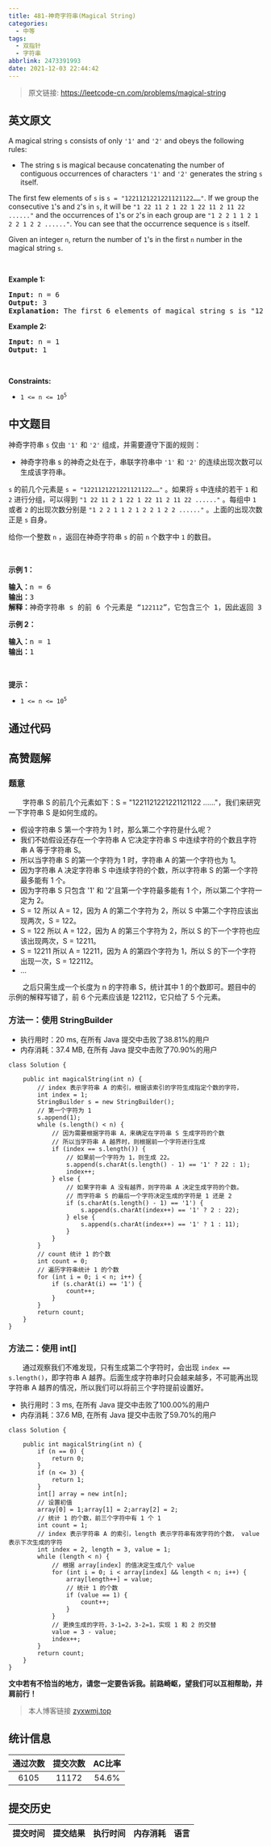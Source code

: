 ```yaml
---
title: 481-神奇字符串(Magical String)
categories:
  - 中等
tags:
  - 双指针
  - 字符串
abbrlink: 2473391993
date: 2021-12-03 22:44:42
---
```


> 原文链接: https://leetcode-cn.com/problems/magical-string


## 英文原文
<div><p>A magical string <code>s</code> consists of only <code>&#39;1&#39;</code> and <code>&#39;2&#39;</code> and obeys the following rules:</p>

<ul>
	<li>The string s is magical because concatenating the number of contiguous occurrences of characters <code>&#39;1&#39;</code> and <code>&#39;2&#39;</code> generates the string <code>s</code> itself.</li>
</ul>

<p>The first few elements of <code>s</code> is <code>s = &quot;1221121221221121122&hellip;&hellip;&quot;</code>. If we group the consecutive <code>1</code>&#39;s and <code>2</code>&#39;s in <code>s</code>, it will be <code>&quot;1 22 11 2 1 22 1 22 11 2 11 22 ......&quot;</code> and the occurrences of <code>1</code>&#39;s or <code>2</code>&#39;s in each group are <code>&quot;1 2 2 1 1 2 1 2 2 1 2 2 ......&quot;</code>. You can see that the occurrence sequence is <code>s</code> itself.</p>

<p>Given an integer <code>n</code>, return the number of <code>1</code>&#39;s in the first <code>n</code> number in the magical string <code>s</code>.</p>

<p>&nbsp;</p>
<p><strong>Example 1:</strong></p>

<pre>
<strong>Input:</strong> n = 6
<strong>Output:</strong> 3
<strong>Explanation:</strong> The first 6 elements of magical string s is &quot;122112&quot; and it contains three 1&#39;s, so return 3.
</pre>

<p><strong>Example 2:</strong></p>

<pre>
<strong>Input:</strong> n = 1
<strong>Output:</strong> 1
</pre>

<p>&nbsp;</p>
<p><strong>Constraints:</strong></p>

<ul>
	<li><code>1 &lt;= n &lt;= 10<sup>5</sup></code></li>
</ul>
</div>

## 中文题目
<div><p>神奇字符串 <code>s</code> 仅由 <code>'1'</code> 和 <code>'2'</code> 组成，并需要遵守下面的规则：</p>

<ul>
	<li>神奇字符串 s 的神奇之处在于，串联字符串中 <code>'1'</code> 和 <code>'2'</code> 的连续出现次数可以生成该字符串。</li>
</ul>

<p><code>s</code> 的前几个元素是 <code>s = "1221121221221121122……"</code> 。如果将 <code>s</code> 中连续的若干 <code>1</code> 和 <code>2</code> 进行分组，可以得到 <code>"1 22 11 2 1 22 1 22 11 2 11 22 ......"</code> 。每组中 <code>1</code> 或者 <code>2</code> 的出现次数分别是 <code>"1 2 2 1 1 2 1 2 2 1 2 2 ......"</code> 。上面的出现次数正是 <code>s</code> 自身。</p>

<p>给你一个整数 <code>n</code> ，返回在神奇字符串 <code>s</code> 的前 <code>n</code> 个数字中 <code>1</code> 的数目。</p>

<p>&nbsp;</p>

<p><strong>示例 1：</strong></p>

<pre>
<strong>输入：</strong>n = 6
<strong>输出：</strong>3
<strong>解释：</strong>神奇字符串 s 的前 6 个元素是 “<code>122112</code>”，它包含三个 1，因此返回 3 。 
</pre>

<p><strong>示例 2：</strong></p>

<pre>
<strong>输入：</strong>n = 1
<strong>输出：</strong>1
</pre>

<p>&nbsp;</p>

<p><strong>提示：</strong></p>

<ul>
	<li><code>1 &lt;= n &lt;= 10<sup>5</sup></code></li>
</ul>
</div>

## 通过代码
<RecoDemo>
</RecoDemo>


## 高赞题解
### 题意

&emsp;&emsp;字符串 S 的前几个元素如下：S = "1221121221221121122 ......"，我们来研究一下字符串 S 是如何生成的。

* 假设字符串 S 第一个字符为 1 时，那么第二个字符是什么呢？
* 我们不妨假设还存在一个字符串 A 它决定字符串 S 中连续字符的个数且字符串 A 等于字符串 S。
* 所以当字符串 S 的第一个字符为 1 时，字符串 A 的第一个字符也为 1。
* 因为字符串 A 决定字符串 S 中连续字符的个数，所以字符串 S 的第一个字符最多能有 1 个。
* 因为字符串 S 只包含 '1' 和 '2'且第一个字符最多能有 1 个，所以第二个字符一定为 2。
* S = 12 所以 A = 12，因为 A 的第二个字符为 2，所以 S 中第二个字符应该出现两次，S = 122。
* S = 122 所以 A = 122，因为 A 的第三个字符为 2，所以 S 的下一个字符也应该出现两次，S = 12211。
* S = 12211 所以 A = 12211，因为 A 的第四个字符为 1，所以 S 的下一个字符出现一次，S = 122112。
* ...

&emsp;&emsp;之后只需生成一个长度为 n 的字符串 S，统计其中 1 的个数即可。题目中的示例的解释写错了，前 6 个元素应该是 122112，它只给了 5 个元素。

### 方法一：使用 StringBuilder

* 执行用时：20 ms, 在所有 Java 提交中击败了38.81%的用户
* 内存消耗：37.4 MB, 在所有 Java 提交中击败了70.90%的用户
```
class Solution {
    
    public int magicalString(int n) {
        // index 表示字符串 A 的索引，根据该索引的字符生成指定个数的字符，
        int index = 1;
        StringBuilder s = new StringBuilder();
        // 第一个字符为 1
        s.append(1);
        while (s.length() < n) {
            // 因为需要根据字符串 A，来确定在字符串 S 生成字符的个数
            // 所以当字符串 A 越界时，则根据前一个字符进行生成
            if (index == s.length()) {
                // 如果前一个字符为 1，则生成 22。
                s.append(s.charAt(s.length() - 1) == '1' ? 22 : 1);
                index++;
            } else {
                // 如果字符串 A 没有越界，则字符串 A 决定生成字符的个数。
                // 而字符串 S 的最后一个字符决定生成的字符是 1 还是 2
                if (s.charAt(s.length() - 1) == '1') {
                    s.append(s.charAt(index++) == '1' ? 2 : 22);
                } else {
                    s.append(s.charAt(index++) == '1' ? 1 : 11);
                }
            }
        }
        // count 统计 1 的个数
        int count = 0;
        // 遍历字符串统计 1 的个数
        for (int i = 0; i < n; i++) {
            if (s.charAt(i) == '1') {
                count++;
            }
        }
        return count;
    }
}
```

### 方法二：使用 int[]

&emsp;&emsp;通过观察我们不难发现，只有生成第二个字符时，会出现 `index == s.length()`，即字符串 A 越界。后面生成字符串时只会越来越多，不可能再出现字符串 A 越界的情况，所以我们可以将前三个字符提前设置好。

* 执行用时：3 ms, 在所有 Java 提交中击败了100.00%的用户
* 内存消耗：37.6 MB, 在所有 Java 提交中击败了59.70%的用户
```
class Solution {

    public int magicalString(int n) {
        if (n == 0) {
            return 0;
        }
        if (n <= 3) {
            return 1;
        }
        int[] array = new int[n];
        // 设置初值
        array[0] = 1;array[1] = 2;array[2] = 2;
        // 统计 1 的个数，前三个字符中有 1 个 1
        int count = 1;
        // index 表示字符串 A 的索引，length 表示字符串有效字符的个数， value 表示下次生成的字符
        int index = 2, length = 3, value = 1;
        while (length < n) {
            // 根据 array[index] 的值决定生成几个 value
            for (int i = 0; i < array[index] && length < n; i++) {
                array[length++] = value;
                // 统计 1 的个数
                if (value == 1) {
                    count++;
                }
            }
            // 更换生成的字符，3-1=2，3-2=1，实现 1 和 2 的交替
            value = 3 - value;
            index++;
        }
        return count;
    }
}
```

**文中若有不恰当的地方，请您一定要告诉我。前路崎岖，望我们可以互相帮助，并肩前行！**

> 本人博客链接 [zyxwmj.top](http://zyxwmj.top/)

## 统计信息
| 通过次数 | 提交次数 | AC比率 |
| :------: | :------: | :------: |
|    6105    |    11172    |   54.6%   |

## 提交历史
| 提交时间 | 提交结果 | 执行时间 |  内存消耗  | 语言 |
| :------: | :------: | :------: | :--------: | :--------: |
